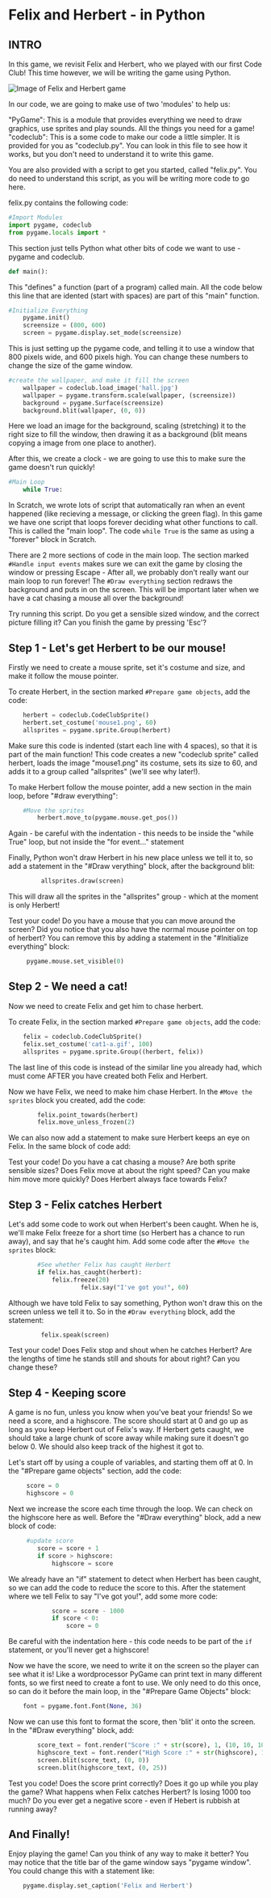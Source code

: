 Felix and Herbert - in Python
==========================

INTRO
-----

In this game, we revisit Felix and Herbert, who we played with our first Code Club!  This time however, we will be writing the game using Python.

![Image of Felix and Herbert game](felix_and_herbert_python.png)

In our code, we are going to make use of two 'modules' to help us:

"PyGame": This is a module that provides everything we need to draw graphics, use sprites and play sounds. All the things you need for a game!
"codeclub": This is a some code to make our code a little simpler. It is provided for you as "codeclub.py".  You can look in this file to see how it works, but you don't need to understand it to write this game.

You are also provided with a script to get you started, called "felix.py". You do need to understand this script, as you will be writing more code to go here.

felix.py contains the following code:

```python
#Import Modules
import pygame, codeclub
from pygame.locals import *
```

This section just tells Python what other bits of code we want to use - pygame and codeclub.

```python
def main():
```

This "defines" a function (part of a program) called main. All the code below this line that are idented (start with spaces) are part of this "main" function.

```python
#Initialize Everything
    pygame.init()
    screensize = (800, 600)
    screen = pygame.display.set_mode(screensize)
```
    
This is just setting up the pygame code, and telling it to use a window that 800 pixels wide, and 600 pixels high. You can change these numbers to change the size of the game window.

```python
#create the wallpaper, and make it fill the screen
    wallpaper = codeclub.load_image('hall.jpg')
    wallpaper = pygame.transform.scale(wallpaper, (screensize))
    background = pygame.Surface(screensize)
    background.blit(wallpaper, (0, 0))
```
    
Here we load an image for the background, scaling (stretching) it to the right size to fill the window, then drawing it as a background (blit means copying a image from one place to another).

After this, we create a clock - we are going to use this to make sure the game doesn't run quickly!

```python
#Main Loop
    while True:
```
    
In Scratch, we wrote lots of script that automatically ran when an event happened (like recieving a message, or clicking the green flag). In this game we have one script that loops forever deciding what other functions to call. This is called the "main loop".  The code ```while True``` is the same as using a "forever" block in Scratch.

There are 2 more sections of code in the main loop. The section marked ```#Handle input events``` makes sure we can exit the game by closing the window or pressing Escape - After all, we probably don't really want our main loop to run forever! The ```#Draw everything``` section redraws the background and puts in on the screen. This will be important later when we have a cat chasing a mouse all over the background!

Try running this script.  Do you get a sensible sized window, and the correct picture filling it?  Can you finish the game by pressing 'Esc'?

Step 1 - Let's get Herbert to be our mouse!
-------------------------------------------
Firstly we need to create a mouse sprite, set it's costume and size, and make it follow the mouse pointer.

To create Herbert, in the section marked ```#Prepare game objects```, add the code:

```python
    herbert = codeclub.CodeClubSprite()
    herbert.set_costume('mouse1.png', 60)
    allsprites = pygame.sprite.Group(herbert)
```

Make sure this code is indented (start each line with 4 spaces), so that it is part of the main function! This code creates a new "codeclub sprite" called herbert, loads the image "mouse1.png" its costume, sets its size to 60, and adds it to a group called "allsprites" (we'll see why later!).

To make Herbert follow the mouse pointer, add a new section in the main loop, before "#draw everything":

```python
    #Move the sprites
        herbert.move_to(pygame.mouse.get_pos())
```
        
Again - be careful with the indentation - this needs to be inside the "while True" loop, but not inside the "for event..." statement
 
Finally, Python won't draw Herbert in his new place unless we tell it to, so add a statement in the "#Draw verything" block, after the background blit:
 
```python
         allsprites.draw(screen)
```
         
This will draw all the sprites in the "allsprites" group - which at the moment is only Herbert!
 
Test your code!  Do you have a mouse that you can move around the screen? Did you notice that you also have the normal mouse pointer on top of herbert? You can remove this by adding a statement in the "#Initialize everything" block:
 
```python
     pygame.mouse.set_visible(0)
```

Step 2 - We need a cat!
-----------------------
Now we need to create Felix and get him to chase herbert.

To create Felix, in the section marked ```#Prepare game objects```, add the code:

```python
    felix = codeclub.CodeClubSprite()
    felix.set_costume('cat1-a.gif', 100)
    allsprites = pygame.sprite.Group((herbert, felix))
```
    
The last line of this code is instead of the similar line you already had, which must come AFTER you have created both Felix and Herbert.
 
Now we have Felix, we need to make him chase Herbert.  In the ```#Move the sprites``` block you created, add the code:
 
```python
        felix.point_towards(herbert)
        felix.move_unless_frozen(2)
```
        
We can also now add a statement to make sure Herbert keeps an eye on Felix. In the same block of code add:
 
Test your code! Do you have a cat chasing a mouse?  Are both sprite sensible sizes?  Does Felix move at about the right speed?  Can you make him move more quickly? Does Herbert always face towards Felix?
 
Step 3 - Felix catches Herbert
------------------------------
Let's add some code to work out when Herbert's been caught. When he is, we'll make Felix freeze for a short time (so Herbert has a chance to run away), and say 
that he's caught him.  Add some code after the ```#Move the sprites``` block:
 
```python
        #See whether Felix has caught Herbert
        if felix.has_caught(herbert):
            felix.freeze(20)
					felix.say("I've got you!", 60)
```
            
Although we have told Felix to say something, Python won't draw this on the screen unless we tell it to. So in the ```#Draw everything``` block, add the statement:
 
```python
         felix.speak(screen)
```
         
Test your code!  Does Felix stop and shout when he catches Herbert? Are the lengths of time he stands still and shouts for about right? Can you change these?
 
 
Step 4 - Keeping score
----------------------
A game is no fun, unless you know when you've beat your friends!  So we need a score, and a highscore. The score should start at 0 and go up as long as you keep Herbert out of Felix's way. If Herbert gets caught, we should take a large chunk of score away while making sure it doesn't go below 0. We should also keep track of the highest it got to.
 
Let's start off by using a couple of variables, and starting them off at 0. In the "#Prepare game objects" section, add the code:
 
```python
     score = 0
     highscore = 0
```
     
Next we increase the score each time through the loop. We can check on the highscore here as well. Before the "#Draw everything" block, add a new block of code:
 
```python
     #update score
        score = score + 1
        if score > highscore:
            highscore = score
```
            
We already have an "if" statement to detect when Herbert has been caught, so we can add the code to reduce the score to this. After the statement where we tell Felix to say "I've got you!", add some more code:

```python
            score = score - 1000
            if score < 0:
                score = 0
```
                
Be careful with the indentation here - this code needs to be part of the ```if``` statement, or you'll never get a highscore!

Now we have the score, we need to write it on the screen so the player can see what it is! Like a wordprocessor PyGame can print text in many different fonts, so we first need to create a font to use. We only need to do this once, so can do it before the main loop, in the "#Prepare Game Objects" block:

```python
    font = pygame.font.Font(None, 36)
```
    
Now we can use this font to format the score, then 'blit' it onto the screen. In the "#Draw everything" block, add:

```python
        score_text = font.render("Score :" + str(score), 1, (10, 10, 10))
        highscore_text = font.render("High Score :" + str(highscore), 1, (10, 10, 10))
        screen.blit(score_text, (0, 0))
        screen.blit(highscore_text, (0, 25))
```
			
Test you code!  Does the score print correctly?  Does it go up while you play the game?  What happens when Felix catches Herbert?  Is losing 1000 too much?  Do you ever get a negative score - even if Hebert is rubbish at running away?

And Finally!
------------
Enjoy playing the game!  Can you think of any way to make it better?  You may notice that the title bar of the game window says "pygame window".  You could change this with a statement like:

```python
    pygame.display.set_caption('Felix and Herbert')   
```







 
 

